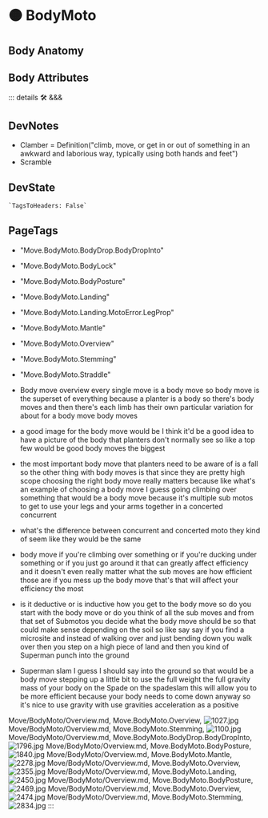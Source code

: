 # 🟠 <moto>BodyMoto</moto>

## Body Anatomy

## Body Attributes

::: details 🛠 <dev>&&&</dev>

## DevNotes

- Clamber = Definition("climb, move, or get in or out of something in an awkward and laborious way, typically using both hands and feet")
- Scramble

## DevState

```py
`TagsToHeaders: False`
```

<h2>PageTags</h2>

- "Move.BodyMoto.BodyDrop.BodyDropInto"
- "Move.BodyMoto.BodyLock"
- "Move.BodyMoto.BodyPosture"
- "Move.BodyMoto.Landing"
- "Move.BodyMoto.Landing.MotoError.LegProp"
- "Move.BodyMoto.Mantle"
- "Move.BodyMoto.Overview"
- "Move.BodyMoto.Stemming"
- "Move.BodyMoto.Straddle"
- Body move overview every single move is a body move so body move is the superset of everything because a planter is a body so there's body moves and then there's each limb has their own particular variation for about for a body move body moves

- a good image for the body move would be I think it'd be a good idea to have a picture of the body that planters don't normally see so like a top few would be good body moves the biggest

- the most important body move that planters need to be aware of is a fall so the other thing with body moves is that since they are pretty high scope choosing the right body move really matters because like what's an example of choosing a body move I guess going climbing over something that would be a body move because it's multiple sub motos to get to use your legs and your arms together in a concerted concurrent

- what's the difference between concurrent and concerted moto they kind of seem like they would be the same

- body move if you're climbing over something or if you're ducking under something or if you just go around it that can greatly affect efficiency and it doesn't even really matter what the sub moves are how efficient those are if you mess up the body move that's that will affect your efficiency the most

- is it deductive or is inductive how you get to the body move so do you start with the body move or do you think of all the sub moves and from that set of Submotos you decide what the body move should be so that could make sense depending on the soil so like say say if you find a microsite and instead of walking over and just bending down you walk over then you step on a high piece of land and then you kind of Superman punch into the ground

- Superman slam I guess I should say into the ground so that would be a body move stepping up a little bit to use the full weight the full gravity mass of your body on the Spade on the spadeslam this will allow you to be more efficient because your body needs to come down anyway so it's nice to use gravity with use gravities acceleration as a positive

Move/BodyMoto/Overview.md, <dev>Move.BodyMoto.Overview</dev>, ![1027.jpg](/PaperPhoto/1027.jpg)
Move/BodyMoto/Overview.md, <dev>Move.BodyMoto.Stemming</dev>, ![1100.jpg](/PaperPhoto/1100.jpg)
Move/BodyMoto/Overview.md, <dev>Move.BodyMoto.BodyDrop.BodyDropInto</dev>, ![1796.jpg](/PaperPhoto/1796.jpg)
Move/BodyMoto/Overview.md, <dev>Move.BodyMoto.BodyPosture</dev>, ![1840.jpg](/PaperPhoto/1840.jpg)
Move/BodyMoto/Overview.md, <dev>Move.BodyMoto.Mantle</dev>, ![2278.jpg](/PaperPhoto/2278.jpg)
Move/BodyMoto/Overview.md, <dev>Move.BodyMoto.Overview</dev>, ![2355.jpg](/PaperPhoto/2355.jpg)
Move/BodyMoto/Overview.md, <dev>Move.BodyMoto.Landing</dev>, ![2450.jpg](/PaperPhoto/2450.jpg)
Move/BodyMoto/Overview.md, <dev>Move.BodyMoto.BodyPosture</dev>, ![2469.jpg](/PaperPhoto/2469.jpg)
Move/BodyMoto/Overview.md, <dev>Move.BodyMoto.Overview</dev>, ![2474.jpg](/PaperPhoto/2474.jpg)
Move/BodyMoto/Overview.md, <dev>Move.BodyMoto.Stemming</dev>, ![2834.jpg](/PaperPhoto/2834.jpg)
:::
